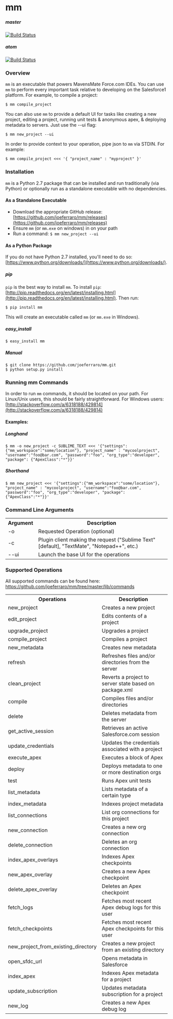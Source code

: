mm
==

##### master

[![Build Status](https://circleci.com/gh/joeferraro/mm.svg?style=shield&circle-token=0c3bafbd41995299906a7fc2a42205fcb8203509)](https://circleci.com/gh/joeferraro/mm)

##### atom

[![Build Status](https://circleci.com/gh/joeferraro/mm/tree/atom.svg?style=shield&circle-token=0c3bafbd41995299906a7fc2a42205fcb8203509)](https://circleci.com/gh/joeferraro/mm)

### Overview

`mm` is an executable that powers MavensMate Force.com IDEs. You can use `mm` to perform every important task relative to developing on the Salesforce1 platform. For example, to compile a project:

```
$ mm compile_project
```

You can also use `mm` to provide a default UI for tasks like creating a new project, editing a project, running unit tests & anonymous apex, & deploying metadata to servers. Just use the --ui flag:

```
$ mm new_project --ui
```

In order to provide context to your operation, pipe json to `mm` via STDIN. For example:

```
$ mm compile_project <<< '{ "project_name" : "myproject" }'
```

### Installation

`mm` is a Python 2.7 package that can be installed and run traditionally (via Python) or optionally run as a standalone executable with no dependencies. 

#### As a Standalone Executable

- Download the appropriate GitHub release: [https://github.com/joeferraro/mm/releases](https://github.com/joeferraro/mm/releases)
- Ensure `mm` (or `mm.exe` on windows) in on your path
- Run a command: `$ mm new_project --ui`

#### As a Python Package

If you do not have Python 2.7 installed, you'll need to do so: [https://www.python.org/downloads/](https://www.python.org/downloads/).

##### pip

`pip` is the best way to install `mm`. To install `pip`: [http://pip.readthedocs.org/en/latest/installing.html](http://pip.readthedocs.org/en/latest/installing.html). Then run:

```
$ pip install mm
```

This will create an executable called `mm` (or `mm.exe` in Windows).

##### easy_install

```
$ easy_install mm
```

##### Manual

```
$ git clone https://github.com/joeferraro/mm.git
$ python setup.py install
```

### Running mm Commands

In order to run `mm` commands, it should be located on your path. For Linux/Unix users, this should be fairly straightforward. For Windows users: [http://stackoverflow.com/a/6318188/429814](http://stackoverflow.com/a/6318188/429814)

#### Examples:

##### Longhand

```
$ mm -o new_project -c SUBLIME_TEXT <<< '{"settings":{"mm_workspace":"some/location"}, "project_name" : "mycoolproject", "username":"foo@bar.com", "password":"foo", "org_type":"developer", "package": {"ApexClass":"*"}}'
```

##### Shorthand

```
$ mm new_project <<< '{"settings":{"mm_workspace":"some/location"}, "project_name" : "mycoolproject", "username":"foo@bar.com", "password":"foo", "org_type":"developer", "package": {"ApexClass":"*"}}'
```

### Command Line Arguments

<table>
  <tr>
    <th>Argument</th><th>Description</th>
  </tr>
  <tr>
    <td>-o</td><td>Requested Operation (optional)</td>
  </tr>
  <tr>
    <td>-c</td><td>Plugin client making the request ("Sublime Text" [default], "TextMate", "Notepad++", etc.)</td>
  </tr>
  <tr>
    <td>--ui</td><td>Launch the base UI for the operations</td>
  </tr>
</table>

### Supported Operations

All supported commands can be found here: <a href="https://github.com/joeferraro/mm/tree/master/lib/commands">https://github.com/joeferraro/mm/tree/master/lib/commands</a>

<table>
  <tr>
    <th>Operations</th><th>Description</th>
  </tr>
  <tr>
    <td>new_project</td><td>Creates a new project</td>
  </tr>
  <tr>
    <td>edit_project</td><td>Edits contents of a project</td>
  </tr>
  <tr>
    <td>upgrade_project</td><td>Upgrades a project</td>
  </tr>
  <tr>
    <td>compile_project</td><td>Compiles a project</td>
  </tr>
  <tr>
    <td>new_metadata</td><td>Creates new metadata</td>
  </tr>
  <tr>
    <td>refresh</td><td>Refreshes files and/or directories from the server</td>
  </tr>
  <tr>
    <td>clean_project</td><td>Reverts a project to server state based on package.xml</td>
  </tr>
  <tr>
    <td>compile</td><td>Compiles files and/or directories</td>
  </tr>
  <tr>
    <td>delete</td><td>Deletes metadata from the server</td>
  </tr>
  <tr>
    <td>get_active_session</td><td>Retrieves an active Salesforce.com session</td>
  </tr>
  <tr>
    <td>update_credentials</td><td>Updates the credentials associated with a project</td>
  </tr>
  <tr>
    <td>execute_apex</td><td>Executes a block of Apex</td>
  </tr>
  <tr>
    <td>deploy</td><td>Deploys metadata to one or more destination orgs</td>
  </tr>
  <tr>
    <td>test</td><td>Runs Apex unit tests</td>
  </tr>
  <tr>
    <td>list_metadata</td><td>Lists metadata of a certain type</td>
  </tr>
  <tr>
    <td>index_metadata</td><td>Indexes project metadata</td>
  </tr>
  <tr>
    <td>list_connections</td><td>List org connections for this project</td>
  </tr>
  <tr>
    <td>new_connection</td><td>Creates a new org connection</td>
  </tr>
  <tr>
    <td>delete_connection</td><td>Deletes an org connection</td>
  </tr>
  <tr>
    <td>index_apex_overlays</td><td>Indexes Apex checkpoints</td>
  </tr>
  <tr>
    <td>new_apex_overlay</td><td>Creates a new Apex checkpoint</td>
  </tr>
  <tr>
    <td>delete_apex_overlay</td><td>Deletes an Apex checkpoint</td>
  </tr>
  <tr>
    <td>fetch_logs</td><td>Fetches most recent Apex debug logs for this user</td>
  </tr>
  <tr>
    <td>fetch_checkpoints</td><td>Fetches most recent Apex checkpoints for this user</td>
  </tr>
  <tr>
    <td>new_project_from_existing_directory</td><td>Creates a new project from an existing directory</td>
  </tr>
  <tr>
    <td>open_sfdc_url</td><td>Opens metadata in Salesforce</td>
  </tr>
   <tr>
    <td>index_apex</td><td>Indexes Apex metadata for a project</td>
  </tr>
   <tr>
    <td>update_subscription</td><td>Updates metadata subscription for a project</td>
  </tr>
   <tr>
    <td>new_log</td><td>Creates a new Apex debug log</td>
  </tr>

</table>

